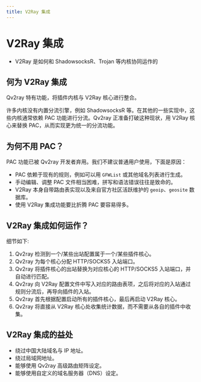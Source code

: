```yaml
---
title: V2Ray 集成
---
```


# V2Ray 集成

- V2Ray 是如何和 ShadowsocksR、Trojan 等内核协同运作的

## 何为 V2Ray 集成

Qv2ray 特有功能，将插件内核与 V2Ray 核心进行整合。

许多内核没有内置分流引擎，例如 ShadowsocksR 等。在其他的一些实现中，这些内核通常依赖 PAC 功能进行分流。Qv2ray 正准备打破这种现状，用 V2Ray 核心来替换 PAC，从而实现更为统一的分流功能。

## 为何不用 PAC？

PAC 功能已被 Qv2ray 开发者弃用。我们不建议普通用户使用，下面是原因：

- PAC 依赖于现有的规则，例如可以用 `GFWList` 或其他域名列表进行生成。
- 手动编辑、调整 PAC 文件相当困难，拼写和语法错误往往是致命的。
- V2Ray 本身自带路由表实现以及来自官方社区活跃维护的 `geoip`、`geosite` 数据库。
- 使用 V2Ray 集成功能要比折腾 PAC 要容易得多。

## V2Ray 集成如何运作？

细节如下:

1. Qv2ray 检测到一个/某些出站配置属于一个/某些插件核心。
2. Qv2ray 为每个核心分配 HTTP/SOCKS5 入站端口。
3. Qv2ray 将插件核心的出站替换为对应核心的 HTTP/SOCKS5 入站端口，并自动进行匹配。
4. Qv2ray 向 V2Ray 配置文件中写入对应的路由表项，之后将对应的入站通过规则分流后，再导向插件的入站。
5. Qv2ray 首先根据配置启动所有的插件核心，最后再启动 V2Ray 核心。
6. Qv2ray 将直接从 V2Ray 核心处收集统计数据，而不需要从各自的插件中收集。

## V2Ray 集成的益处

- 绕过中国大陆域名与 IP 地址。
- 绕过局域网地址。
- 能够使用 Qv2ray 高级路由矩阵设定。
- 能够使用自定义的域名服务器（DNS）设定。
